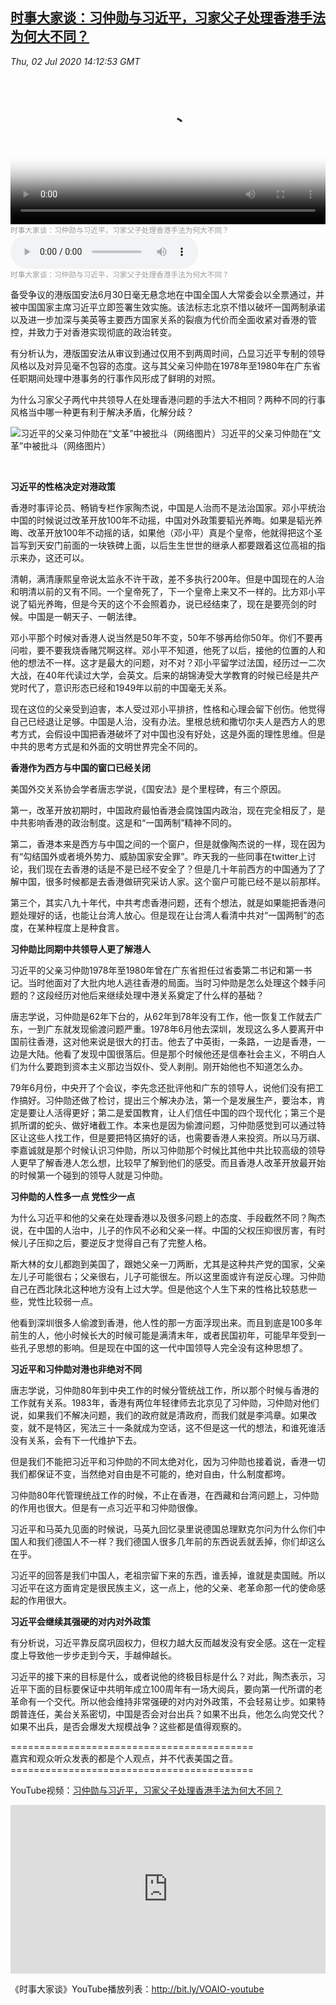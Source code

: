 <!--1593708079000-->
[时事大家谈：习仲勋与习近平，习家父子处理香港手法为何大不同？](https://www.voachinese.com/a/voaweishi-20200702-voaio-why-are-father-and-son-xi-approach-to-hk-so-different/5486124.html)
------

<div><i>Thu, 02 Jul 2020 14:12:53 GMT</i></div><video poster="https://images.weserv.nl?url=gdb.voanews.com/3b0482bb-1db3-4249-a851-877841cc0262_tv_r1_s_w900.jpg" src="https://av.voanews.com/Videoroot/Pangeavideo/2020/07/3/3b/3b0482bb-1db3-4249-a851-877841cc0262_240p.mp4" style="width:100%" controls></video><div><small style="color: #999;">时事大家谈：习仲勋与习近平，习家父子处理香港手法为何大不同？</small></div><audio src="https://av.voanews.com/clips/VCH/2020/07/02/b4c92515-8a67-40cd-8178-366b5f4fd9b6.mp3" controls></audio><div><small style="color: #999;">时事大家谈：习仲勋与习近平，习家父子处理香港手法为何大不同？</small></div><p>备受争议的港版国安法6月30日毫无悬念地在中国全国人大常委会以全票通过，并被中国国家主席习近平立即签署生效实施。该法标志北京不惜以破坏一国两制承诺以及进一步加深与美英等主要西方国家关系的裂痕为代价而全面收紧对香港的管控，并致力于对香港实现彻底的政治转变。</p><p>有分析认为，港版国安法从审议到通过仅用不到两周时间，凸显习近平专制的领导风格以及对异见毫不包容的态度。这与其父亲习仲勋在1978年至1980年在广东省任职期间处理中港事务的行事作风形成了鲜明的对照。</p><p>为什么习家父子两代中共领导人在处理香港问题的手法大不相同？两种不同的行事风格当中哪一种更有利于解决矛盾，化解分歧？</p><div class="contentImage floatLeft" ><img  class="photo" src="https://images.weserv.nl?url=gdb.voanews.com/4EBB69AD-DE60-4FE1-900D-B0E594546053_w900.jpg" alt="习近平的父亲习仲勋在“文革”中被批斗（网络图片）" border="0"/><span class="imageCaption">习近平的父亲习仲勋在“文革”中被批斗（网络图片）</span></div><p> </p><p><strong>习近平的性格决定对港政策</strong></p><p>香港时事评论员、畅销专栏作家陶杰说，中国是人治而不是法治国家。邓小平统治中国的时候说过改革开放100年不动摇，中国对外政策要韬光养晦。如果是韬光养晦、改革开放100年不动摇的话，如果他（邓小平）真是个皇帝，他就得把这个圣旨写到天安门前面的一块铁碑上面，以后生生世世的继承人都要跟着这位高祖的指示来办，这还可以。</p><p>清朝，满清康熙皇帝说太监永不许干政，差不多执行200年。但是中国现在的人治和明清以前的又有不同。一个皇帝死了，下一个皇帝上来又不一样的。比方邓小平说了韬光养晦，但是今天的这个不会照着办，说已经结束了，现在是要亮剑的时候。中国是一朝天子、一朝法律。</p><p>邓小平那个时候对香港人说当然是50年不变，50年不够再给你50年。你们不要再问啦，要不要我烧香赌咒啊这样。邓小平不知道，他死了以后，接他的位置的人和他的想法不一样。这才是最大的问题，对不对？邓小平留学过法国，经历过一二次大战，在40年代读过大学，会英文。后来的胡锦涛受大学教育的时候已经是共产党时代了，意识形态已经和1949年以前的中国毫无关系。</p><p>现在这位的父亲受到迫害，本人受过邓小平排挤，性格和心理会留下创伤。他觉得自己已经退让足够。中国是人治，没有办法。里根总统和撒切尔夫人是西方人的思考方式，会假设中国把香港破坏了对中国也没有好处，这是外面的理性思维。但是中共的思考方式是和外面的文明世界完全不同的。</p><a href="/content/article/5485958.html"></a><p><strong>香港作为西方与中国的窗口已经关闭</strong></p><p>美国外交关系协会学者唐志学说，《国安法》是个里程碑，有三个原因。</p><p>第一，改革开放初期时，中国政府最怕香港会腐蚀国内政治，现在完全相反了，是中共影响香港的政治制度。这是和“一国两制”精神不同的。</p><p>第二，香港本来是西方与中国之间的一个窗户，但是就像陶杰说的一样，现在因为有“勾结国外或者境外势力、威胁国家安全罪”。昨天我的一些同事在twitter上讨论，我们现在去香港的话是不是已经不安全了？但是几十年前西方的中国通为了了解中国，很多时候都是去香港做研究采访人家。这个窗户可能已经不是以前那样。</p><p>第三个，其实八九十年代，中共考虑香港问题，还有个想法，就是如果能把香港问题处理好的话，也能让台湾人放心。但是现在让台湾人看清中共对“一国两制”的态度，在某种程度上是种食言。</p><a href="/content/article/5436981.html"></a><p><strong>习仲勋比同期中共领导人更了解港人</strong></p><p>习近平的父亲习仲勋1978年至1980年曾在广东省担任过省委第二书记和第一书记。当时他面对了大批内地人逃往香港的局面。当时习仲勋是怎么处理这个棘手问题的？这段经历对他后来继续处理中港关系奠定了什么样的基础？</p><a href="/content/article/3173301.html"></a><p>唐志学说，习仲勋是62年下台的，从62年到78年没有工作，他一恢复工作就去广东，一到广东就发现偷渡问题严重。1978年6月他去深圳，发现这么多人要离开中国前往香港，这对他来说是很大的打击。他去了中英街，一条路，一边是香港，一边是大陆。他看了发现中国很落后。但是那个时候他还是信奉社会主义，不明白人们为什么要跑到资本主义那边当奴仆、受人剥削。刚开始他也不知道怎么办。</p><p>79年6月份，中央开了个会议，李先念还批评他和广东的领导人，说他们没有把工作搞好。习仲勋还做了检讨，提出三个解决办法，第一个是发展生产，要治本，肯定是要让人活得更好；第二是爱国教育，让人们信任中国的四个现代化；第三个是抓所谓的蛇头、做好堵截工作。本来也是因为偷渡问题，习仲勋感觉到可以通过特区让这些人找工作，但是要把特区搞好的话，也需要香港人来投资。所以马万祺、李嘉诚就是那个时候认识习仲勋，所以习仲勋那个时候比其他中共比较高级的领导人更早了解香港人怎么想，比较早了解到他们的感受。而且香港人改革开放最开始的时候第一个碰到的领导人就是习仲勋。</p><p><strong>习仲勋的人性多一点 党性少一点</strong></p><p>为什么习近平和他的父亲在处理香港以及很多问题上的态度、手段截然不同？陶杰说，在中国的人治中，儿子的作风不必和父亲一样。中国的父权压抑很厉害，有时候儿子压抑之后，要逆反才觉得自己有了完整人格。</p><p>斯大林的女儿都跑到美国了，跟她父亲一刀两断，尤其是这种共产党的国家，父亲左儿子可能很右；父亲很右，儿子可能很左。所以这里面或许有逆反心理。习仲勋自己在西北陕北这种地方没有上过大学。但是他这个人生下来的性格比较慈悲一些，党性比较弱一点。</p><p>他看到深圳很多人偷渡到香港，他人性的那一方面浮现出来。而且到底是100多年前生的人，他小时候长大的时候可能是满清末年，或者民国初年，可能早年受到一些孔子思想的影响。但是现在中国的这一代中国领导人完全没有这种思想了。</p><a href="/content/article/3228611.html"></a><p><strong>习近平和习仲勋对港也非绝对不同</strong></p><p>唐志学说，习仲勋80年到中央工作的时候分管统战工作，所以那个时候与香港的工作就有关系。1983年，香港有两位年轻律师去北京见了习仲勋，习仲勋对他们说，如果我们不解决问题，我们的政府就是清政府，而我们就是李鸿章。如果改变，就不是特区，宪法三十一条就成为空话，这不但是这一代的想法，和谁死谁活没有关系，会有下一代维护下去。</p><p>但是我们不能把习近平和习仲勋的不同太绝对化，因为习仲勋也接着说，香港一切我们都保证不变，当然绝对自由是不可能的，绝对自由，什么制度都垮。</p><p>习仲勋80年代管理统战工作的时候，不止在香港，在西藏和台湾问题上，习仲勋的作用也很大。但是有一点习近平和习仲勋很像。</p><p>习近平和马英九见面的时候说，马英九回忆录里说德国总理默克尔问为什么你们中国人和我们德国人不一样？我们德国人很多几年前的东西说丢就丢掉，你们却这么在乎。</p><p>习近平的回答是我们中国人，老祖宗留下来的东西，谁丢掉，谁就是卖国贼。所以习近平在这方面肯定是很民族主义，这一点上，他的父亲、老革命那一代的使命感起的作用很大。</p><a href="/content/article/3273268.html"></a><p><strong>习近平会继续其强硬的对内对外政策</strong></p><p>有分析说，习近平靠反腐巩固权力，但权力越大反而越发没有安全感。这在一定程度上导致他一步步走到今天，手越伸越长。</p><p>习近平的接下来的目标是什么，或者说他的终极目标是什么？对此，陶杰表示，习近平下面的目标要保证中共明年成立100周年有一场大阅兵，要向第一代所谓的老革命有一个交代。所以他会维持非常强硬的对内对外政策，不会轻易让步。如果特朗普连任，美台关系密切，中国是否会对台出兵？如果不出兵，他怎么向党交代？如果不出兵，是否会爆发大规模战争？这些都是值得观察的。</p><p>==========================================<br />嘉宾和观众听众发表的都是个人观点，并不代表美国之音。<br />==========================================</p><p>YouTube视频：<a class="wsw__a" href="https://www.youtube.com/watch?v=dniVyi8N3kk" target="_blank">习仲勋与习近平，习家父子处理香港手法为何大不同？</a></p><iframe src="https://www.youtube.com/embed/dniVyi8N3kk?&&&enablejsapi=1" frameborder="0" width="100%"  style="min-height:270px" class="external-content YouTube"><a href="https://www.youtube.com/watch?v=dniVyi8N3kk&&&">YouTube</a></iframe><p>《时事大家谈》YouTube播放列表：<a class="wsw__a" href="http://bit.ly/VOAIO-youtube" style="font-size: 1em;" target="_blank">http://bit.ly/VOAIO-youtube</a></p>
